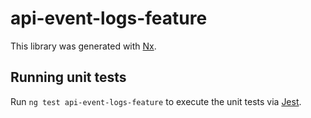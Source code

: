 # api-event-logs-feature

This library was generated with [Nx](https://nx.dev).

## Running unit tests

Run `ng test api-event-logs-feature` to execute the unit tests via [Jest](https://jestjs.io).
